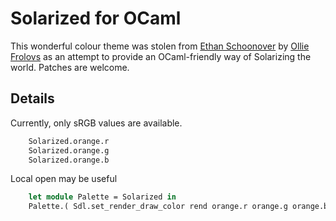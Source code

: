 # Solarized for OCaml

This wonderful colour theme was stolen from [Ethan Schoonover] by [Ollie Frolovs] as an attempt to provide an OCaml-friendly way of Solarizing the world. Patches are welcome.

[Ethan Schoonover]: http://ethanschoonover.com/solarized
[Ollie Frolovs]: http://frolovs.me

## Details

  Currently, only sRGB values are available.

```ocaml
    Solarized.orange.r
    Solarized.orange.g
    Solarized.orange.b
```
  Local open may be useful
```ocaml
    let module Palette = Solarized in
    Palette.( Sdl.set_render_draw_color rend orange.r orange.g orange.b )
```
